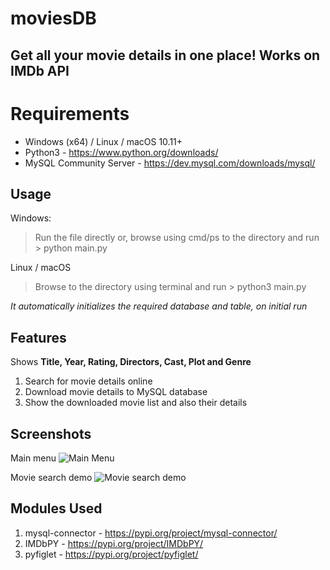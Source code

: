 # moviesDB
## Get all your movie details in one place! Works on IMDb API

# Requirements
 - Windows (x64) / Linux / macOS 10.11+
 - Python3 - https://www.python.org/downloads/
 - MySQL Community Server - https://dev.mysql.com/downloads/mysql/

## Usage
Windows:
> Run the file directly
> or, browse using cmd/ps to the directory and run > python main.py

Linux / macOS
> Browse to the directory using terminal and run > python3 main.py 

*It automatically initializes the required database and table, on initial run*

## Features
Shows **Title, Year, Rating, Directors, Cast, Plot and Genre**

 1. Search for movie details online
 2. Download movie details to MySQL database
 3. Show the downloaded movie list and also their details

## Screenshots
Main menu
![Main Menu](https://i.ibb.co/HpcP5xY/Screenshot-2021-02-20-022027.png)

Movie search demo
![Movie search demo](https://i.ibb.co/ZT93pX8/Screenshot-2021-02-20-022209.png)

## Modules Used
1. mysql-connector - https://pypi.org/project/mysql-connector/
2. IMDbPY - https://pypi.org/project/IMDbPY/
3. pyfiglet - https://pypi.org/project/pyfiglet/
